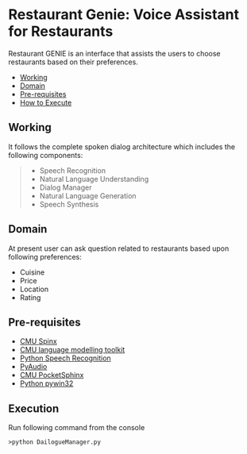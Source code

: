 # Restaurant Genie: Voice Assistant for Restaurants

Restaurant GENIE is an interface that assists the users to choose restaurants based on their preferences.

- [Working](#working)
- [Domain](#domain)
- [Pre-requisites](#pre-requisites)
- [How to Execute](#execution)

## Working
It follows the complete spoken dialog architecture which includes the following components:
>- Speech Recognition
>- Natural Language Understanding
>- Dialog Manager
>- Natural Language Generation
>- Speech Synthesis

## Domain

At present user can ask question related to restaurants based upon following preferences:
- Cuisine
- Price
- Location
- Rating

## Pre-requisites

- [CMU Spinx](http://cmusphinx.sourceforge.net/)
- [CMU language modelling toolkit](http://www.speech.cs.cmu.edu/tools/lmtool.html)
- [Python Speech Recognition](https://pypi.python.org/pypi/SpeechRecognition/2.1.3)
- [PyAudio](https://pypi.python.org/pypi/PyAudio)
- [CMU PocketSphinx](https://github.com/cmusphinx/pocketsphinx)
- [Python pywin32](https://pypi.python.org/pypi/pywin32)


## Execution
Run following command from the console

`>python DailogueManager.py`
